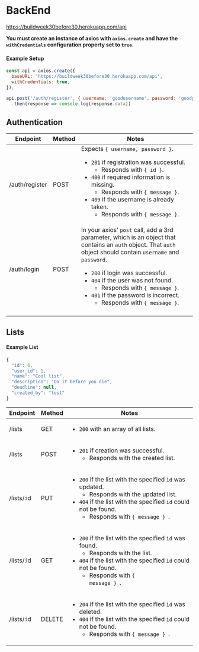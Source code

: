 # BackEnd

https://buildweek30before30.herokuapp.com/api

**You must create an instance of axios with `axios.create` and have the `withCredentials` configuration property set to `true`.**

#### Example Setup

```javascript
const api = axios.create({
  baseURL: 'https://buildweek30before30.herokuapp.com/api',
  withCredentials: true,
});

api.post('/auth/register', { username: 'goodusername', password: 'goodpassword' })
  .then(response => console.log(response.data))
```

## Authentication

| Endpoint        | Method | Notes                                                                                                                                                                                                                                                                                                                                                                                                          |
|-----------------|--------|----------------------------------------------------------------------------------------------------------------------------------------------------------------------------------------------------------------------------------------------------------------------------------------------------------------------------------------------------------------------------------------------------------------|
|  /auth/register | POST   | Expects `{ username, password }`. <ul>  <li>`201` if registration was successful. <ul><li>Responds with `{ id }`.</li></ul> </li>  <li>`400` if required information is missing. <ul><li>Responds with `{ message }`.</li></ul>  </li>  <li>`409` if the username is already taken. <ul><li>Responds with `{ message }`.</li></ul> </li>  </ul>                                                                |
| /auth/login     | POST   | In your axios' `post` call, add a 3rd parameter, which is an object that contains an `auth` object. That `auth` object should contain `username` and `password`.  <ul>  <li>`200` if login was successful.</li>  <li>`404` if the user was not found. <ul><li>Responds with `{ message }`.</li></ul> </li>  <li>`401` if the password is incorrect. <ul><li>Responds with `{ message }`.</li></ul>  </li> </ul> |
|                 |        |                                                                                                                                                                                                                                                                                                                                                                                                                |

## Lists

#### Example List

```javascript
{
  "id": 6,
  "user_id": 1,
  "name": "Cool list",
  "description": "Do it before you die",
  "deadline": null,
  "created_by": "test"
}
```

| Endpoint   | Method | Notes                                                                                                                                                                                                                                                                                                                |
|------------|--------|----------------------------------------------------------------------------------------------------------------------------------------------------------------------------------------------------------------------------------------------------------------------------------------------------------------------|
| /lists     | GET    | <ul>  <li> <code>200</code> with an array of all lists.  </li>  </ul>                                                                                                                                                                                                                                                |
| /lists     | POST   | <ul><li><code>201</code> if creation was successful.<ul><li>Responds with the created list.</ul></ul>                                                                                                                                                                                                                |
| /lists/:id | PUT    | <ul>  <li>  <code>200</code> if the list with the specified <code>id</code> was updated. <ul><li>Responds with the updated list.</li></ul>  </li>  <li> <code>404</code> if the list with the specified <code>id</code> could not be found. <ul><li>Responds with <code>{ message } </code>.</li></ul>  </li>  </ul> |
| /lists/:id | GET    | <ul>  <li>  <code>200</code> if the list with the specified <code>id</code> was found. <ul><li>Responds with the list.</li></ul>  </li>  <li> <code>404</code> if the list with the specified <code>id</code> could not be found. <ul><li>Responds with <code>{ message } </code>.</li></ul>  </li>  </ul>           |
| /lists/:id | DELETE | <ul> <li> <code>204</code> if the list with the specified <code>id</code> was deleted. </li>  <li> <code>404</code> if the list with the specified <code>id</code> could not be found. <ul><li>Responds with <code>{ message } </code>.</li></ul> </li>  </ul>                                                       |